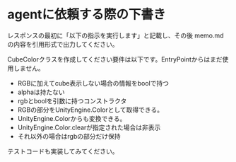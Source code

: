 ﻿# agentに依頼する際の下書き
レスポンスの最初に「以下の指示を実行します」と記載し、その後 memo.md の内容を引用形式で出力してください。

CubeColorクラスを作成してください要件は以下です。EntryPointからはまだ使用しません。
- RGBに加えてcube表示しない場合の情報をboolで持つ
- alphaは持たない
- rgbとboolを引数に持つコンストラクタ
- RGBの部分をUnityEngine.Colorとして取得できる。
- UnityEngine.Colorからも変換できる。
- UnityEngine.Color.clearが指定された場合は非表示
- それ以外の場合はrgbの部分だけ保持

テストコードも実装してみてください。

